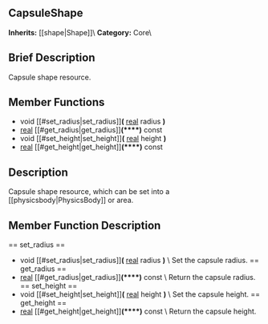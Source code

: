##  CapsuleShape  
**Inherits:** [[shape|Shape]]\\
**Category:** Core\\
##  Brief Description  
Capsule shape resource.
##  Member Functions 
  * void [[#set_radius|set_radius]]**(** [real](class_real) radius **)**
  * [real](class_real) [[#get_radius|get_radius]]**(****)** const
  * void [[#set_height|set_height]]**(** [real](class_real) height **)**
  * [real](class_real) [[#get_height|get_height]]**(****)** const
##  Description  
Capsule shape resource, which can be set into a [[physicsbody|PhysicsBody]] or area.
##  Member Function Description  
==  set_radius  ==
  * void [[#set_radius|set_radius]]**(** [real](class_real) radius **)**
\\
Set the capsule radius.
==  get_radius  ==
  * [real](class_real) [[#get_radius|get_radius]]**(****)** const
\\
Return the capsule radius.
==  set_height  ==
  * void [[#set_height|set_height]]**(** [real](class_real) height **)**
\\
Set the capsule height.
==  get_height  ==
  * [real](class_real) [[#get_height|get_height]]**(****)** const
\\
Return the capsule height.
